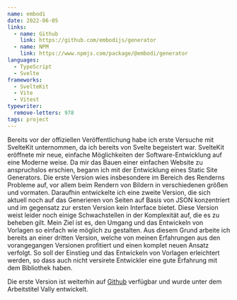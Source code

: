 ```yaml
---
name: embodi
date: 2022-06-05
links:
  - name: Github
    link: https://github.com/embodijs/generator
  - name: NPM
    link: https://www.npmjs.com/package/@embodi/generator
languages:
  - TypeScript
  - Svelte
frameworks:
  - SvelteKit
  - Vite
  - Vitest
typewriter:
  remove-letters: 978
tags: project
---
```


Bereits vor der offiziellen Veröffentlichung habe ich erste Versuche mit SvelteKit unternommen, da ich bereits von Svelte begeistert war. SvelteKit eröffnete mir neue, einfache Möglichkeiten der Software-Entwicklung auf eine Moderne weise. Da mir das Bauen einer einfachen Website zu anspruchslos erschien, begann ich mit der Entwicklung eines Static Site Generators. Die erste Version wies insbesondere im Bereich des Renderns Probleme auf, vor allem beim Rendern von Bildern in verschiedenen größen und vormaten. Daraufhin entwickelte ich eine zweite Version, die sich aktuell noch auf das Generieren von Seiten auf Basis von JSON konzentriert und im gegensatz zur ersten Version kein Interface bietet. Diese Version weist leider noch einige Schwachstellen in der Komplexität auf, die es zu beheben gilt. Mein Ziel ist es, den Umgang und das Entwickeln von Vorlagen so einfach wie möglich zu gestalten. Aus diesem Grund arbeite ich bereits an einer dritten Version, welche von meinen Erfahrungen aus den vorangegangen Versionen profitiert und einen komplet neuen Ansatz verfolgt. So soll der Einstieg und das Entwickeln von Vorlagen erleichtert werden, so dass auch nicht versirete Entwickler eine gute Erfahrung mit dem Bibliothek haben.

Die erste Version ist weiterhin auf [Github](https://gitlab.com/CordlessWool/vally) verfügbar und wurde unter dem Arbeitstitel Vally entwickelt.
